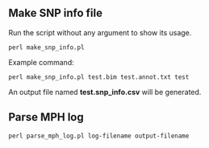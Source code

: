 ## Make SNP info file
Run the script without any argument to show its usage.
```
perl make_snp_info.pl
```

Example command:
```
perl make_snp_info.pl test.bim test.annot.txt test
```
An output file named **test.snp_info.csv** will be generated. 

## Parse MPH log
```
perl parse_mph_log.pl log-filename output-filename
```
